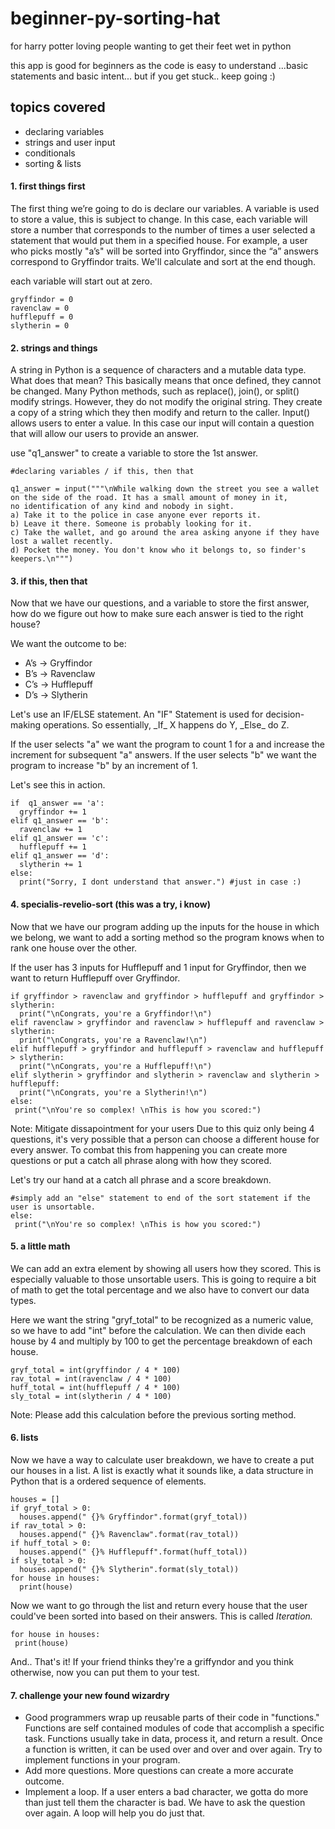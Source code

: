 # beginner-py-sorting-hat
for harry potter loving people wanting to get their feet wet in python
<html>
<body>


this app is good for beginners as the code is easy to understand ...basic statements and basic intent... but if you get stuck.. keep going :)


<h2>topics covered</h2>
<ul>
  <li>declaring variables</li>
  <li>strings and user input</li>
  <li>conditionals</li>
  <li>sorting & lists</li>
</ul>  


<h4>1. first things first</h4>
The first thing we’re going to do is declare our variables. A variable is used to store a value, this is subject to change. In this case, each variable will store a number that corresponds to the number of times a user selected a statement that would put them in a specified house. For example, a user who picks mostly "a’s" will be sorted into Gryffindor, since the “a” answers correspond to Gryffindor traits. We'll calculate and sort at the end though. 
  
each variable will start out at zero.
  ```
gryffindor = 0
ravenclaw = 0
hufflepuff = 0
slytherin = 0
  ```
  

<h4>2. strings and things</h4>
A string in Python is a sequence of characters and a mutable data type. What does that mean? This basically means that once defined, they cannot be changed. Many Python methods, such as replace(), join(), or split() modify strings. However, they do not modify the original string. They create a copy of a string which they then modify and return to the caller. Input() allows users to enter a value. In this case our input will contain a question that will allow our users to provide an answer.

use "q1_answer" to create a variable to store the 1st answer.
```
#declaring variables / if this, then that

q1_answer = input("""\nWhile walking down the street you see a wallet on the side of the road. It has a small amount of money in it,
no identification of any kind and nobody in sight.
a) Take it to the police in case anyone ever reports it.
b) Leave it there. Someone is probably looking for it.
c) Take the wallet, and go around the area asking anyone if they have lost a wallet recently.
d) Pocket the money. You don't know who it belongs to, so finder's keepers.\n""")
  ```
  
<h4>3. if this, then that</h4>
Now that we have our questions, and a variable to store the first answer, how do we figure out how to make sure each answer is tied to the right house?

We want the outcome to be:
<ul>
  <li>A’s → Gryffindor</li>
  <li>B’s → Ravenclaw</li>
  <li>C’s → Hufflepuff</li>
  <li>D’s → Slytherin</li>
</ul>


<p>Let's use an IF/ELSE statement. 
An "IF" Statement is used for decision-making operations. So essentially, _If_ X happens do Y, _Else_ do Z. 

If the user selects "a" we want the program to count 1 for a and increase the increment for subsequent "a" answers. 
If the user selects "b" we want the program to increase "b" by an increment of 1.

Let's see this in action. </p>
  ```
if  q1_answer == 'a':
    gryffindor += 1
elif q1_answer == 'b':
    ravenclaw += 1
elif q1_answer == 'c':
    hufflepuff += 1
elif q1_answer == 'd':
    slytherin += 1
else:
    print("Sorry, I dont understand that answer.") #just in case :)
  ```


<h4>4. specialis-revelio-sort (this was a try, i know)</h4>
Now that we have our program adding up the inputs for the house in which we belong, we want to add a sorting method so the program knows when to rank one house over the other.

If the user has 3 inputs for Hufflepuff and 1 input for Gryffindor, then we want to return Hufflepuff over Gryffindor.</p>

  ```
if gryffindor > ravenclaw and gryffindor > hufflepuff and gryffindor > slytherin:
    print("\nCongrats, you're a Gryffindor!\n")
elif ravenclaw > gryffindor and ravenclaw > hufflepuff and ravenclaw > slytherin:
    print("\nCongrats, you're a Ravenclaw!\n")
elif hufflepuff > gryffindor and hufflepuff > ravenclaw and hufflepuff > slytherin:
    print("\nCongrats, you're a Hufflepuff!\n")
elif slytherin > gryffindor and slytherin > ravenclaw and slytherin > hufflepuff:
    print("\nCongrats, you're a Slytherin!\n")
else:
   print("\nYou're so complex! \nThis is how you scored:") 
   ```
Note: Mitigate dissapointment for your users
Due to this quiz only being 4 questions, it's very possible that a person can choose a different house for every answer. To combat this from happening you can create more questions or put a catch all phrase along with how they scored. 

Let's try our hand at a catch all phrase and a score breakdown.

  ```
  #simply add an "else" statement to end of the sort statement if the user is unsortable. 
  else:
   print("\nYou're so complex! \nThis is how you scored:") 
  ```

<h4>5. a little math </h4>
We can add an extra element by showing all users how they scored. This is especially valuable to those unsortable users. 
This is going to require a bit of math to get the total percentage and we also have to convert our data types.

Here we want the string "gryf_total" to be recognized as a numeric value, so we have to add "int" before the calculation.
We can then divide each house by 4 and multiply by 100 to get the percentage breakdown of each house.
 ```
gryf_total = int(gryffindor / 4 * 100)
rav_total = int(ravenclaw / 4 * 100)
huff_total = int(hufflepuff / 4 * 100)
sly_total = int(slytherin / 4 * 100)
 ```
 Note: Please add this calculation before the previous sorting method.
 
<h4>6. lists</h4>

Now we have a way to calculate user breakdown, we have to create a put our houses in a list. A list is exactly what it sounds like, a data structure in Python that is a ordered sequence of elements.
  ```
houses = []
if gryf_total > 0:
    houses.append(" {}% Gryffindor".format(gryf_total))
if rav_total > 0:
    houses.append(" {}% Ravenclaw".format(rav_total))
if huff_total > 0:
    houses.append(" {}% Hufflepuff".format(huff_total))
if sly_total > 0:
    houses.append(" {}% Slytherin".format(sly_total))
for house in houses:
    print(house) 
  ```
Now we want to go through the list and return every house that the user could've been sorted into based on their answers. This is called _Iteration._

 ```
for house in houses:
  print(house)
 ```
 
And.. That's it! If your friend thinks they're a griffyndor and you think otherwise, now you can put them to your test.


<h4> 7. challenge your new found wizardry </h4>
<ul>
<li>Good programmers wrap up reusable parts of their code in "functions." Functions are self contained modules of code that accomplish a specific task. Functions usually take in data, process it, and return a result. Once a function is written, it can be used over and over and over again. Try to implement functions in your program.</li>

<li>Add more questions. More questions can create a more accurate outcome.</li>

<li>Implement a loop. If a user enters a bad character, we gotta do more than just tell them the character is bad. We have to ask the question over again. A loop will help you do just that.</li> 
</ul>

</body>
</html>
